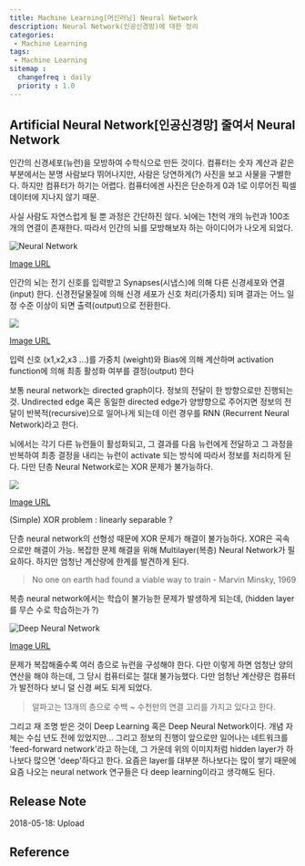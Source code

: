```yaml
---
title: Machine Learning[머신러닝] Neural Network
description: Neural Network(인공신경망)에 대한 정리
categories:
 - Machine Learning
tags:
 - Machine Learning
sitemap :
  changefreq : daily
  priority : 1.0
---
```




## Artificial Neural Network[인공신경망] 줄여서 Neural Network

인간의 신경세포(뉴런)을 모방하여 수학식으로 만든 것이다. 컴퓨터는 숫자 계산과 같은 부분에서는 분명 사람보다 뛰어나지만, 사람은 당연하게(?) 사진을 보고 사물을 구별한다. 하지만 컴퓨터가 하기는 어렵다. 컴퓨터에겐 사진은 단순하게 0과 1로 이루어진 픽셀 데이터에 지나지 않기 때문.

사실 사람도 자연스럽게 될 뿐 과정은 간단하진 않다. 뇌에는 1천억 개의 뉴런과 100조 개의 연결이 존재한다. 따라서 인간의 뇌를 모방해보자 하는 아이디어가 나오게 되었다.



![](http://home.agh.edu.pl/~vlsi/AI/intro/neuron.png "Neural Network")



[Image URL](http://home.agh.edu.pl/~vlsi/AI/intro/neuron.png "Neural Network")



인간의 뇌는 전기 신호를 입력받고 Synapses(시냅스)에 의해 다른 신경세포와 연결(input) 한다. 신경전달물질에 의해 신경 세포가 신호 처리(가중치) 되며 결과는 어느 일정 수준 이상이 되면 출력(output)으로 전환한다.



![](https://qph.ec.quoracdn.net/main-qimg-7d27613d18d38805ced77b68a042d66b.webp)



[Image URL](https://qph.ec.quoracdn.net/main-qimg-7d27613d18d38805ced77b68a042d66b.webp)



입력 신호 (x1,x2,x3 ...)를 가중치 (weight)와 Bias에 의해 계산하며 activation function에 의해 최종 활성화 여부를 결정(output) 한다



보통 neural network는 directed graph이다. 정보의 전달이 한 방향으로만 진행되는 것. Undirected edge 혹은 동일한 directed edge가 양뱡향으로 주어지면 정보의 전달이 반복적(recursive)으로 일어나게 되는데 이런 경우를 RNN (Recurrent Neural Network)라고 한다. 

뇌에서는 각기 다른 뉴런들이 활성화되고, 그 결과를 다음 뉴런에게 전달하고 그 과정을 반복하여 최종 결정을 내리는 뉴런이 activate 되는 방식에 따라서 정보를 처리하게 된다. 다만 단층 Neural Network로는 XOR 문제가 불가능하다.



![](http://cfile26.uf.tistory.com/image/225F7E4B579D6C68072292)



[Image URL](http://cfile26.uf.tistory.com/image/225F7E4B579D6C68072292)



(Simple) XOR problem : linearly separable ?

단층 neural network의 선형성 때문에 XOR 문제가 해결이 불가능하다. XOR은 곡속으로만 해결이 가능. 복잡한 문제 해결을 위해 Multilayer(복층) Neural Network가 필요하다. 하지만 엄청난 계산량에 한계를 발견하게 된다. 

> No one on earth had found a viable way to train - Marvin Minsky, 1969



복층 neural network에서는 학습이 불가능한 문제가 발생하게 되는데, (hidden layer를 무슨 수로 학습하는가 ?)



![](https://qph.ec.quoracdn.net/main-qimg-7c35987ad55173b3b76214b9112830ff "Deep Neural Network")



[Image URL](https://qph.ec.quoracdn.net/main-qimg-7c35987ad55173b3b76214b9112830ff "Deep Neural Network")



문제가 복잡해줄수록 여러 층으로 뉴런을 구성해야 한다. 다만 이렇게 하면 엄청난 양의 연산을 해야 하는데, 그 당시 컴퓨터로는 절대 불가능했다. 다만 엄청난 계산량은 컴퓨터가 발전하다 보니 덜 신경 써도 되게 되었다. 

>알파고는 13개의 층으로 수백 ~ 수천만의 연결 고리를 가지고 있다고 한다. 



그리고 재 조명 받은 것이 Deep Learning 혹은 Deep Neural Network이다. 개념 자체는 수십 년도 전에 있었지만... 그리고 정보의 진행이 앞으로만 일어나는 네트워크를 'feed-forward network'라고 하는데, 그 가운데 위의 이미지처럼 hidden layer가 하나보다 많으면 'deep'하다고 한다. 요즘은 layer를 대부분 하나보다는 많이 쌓기 때문에 요즘 나오는 neural network 연구들은 다 deep learning이라고 생각해도 된다.



## Release Note

2018-05-18: Upload



## Reference

